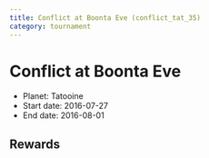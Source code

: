 ```yaml
---
title: Conflict at Boonta Eve (conflict_tat_35)
category: tournament
---
```

# Conflict at Boonta Eve

  * Planet: Tatooine
  * Start date: 2016-07-27
  * End date: 2016-08-01

## Rewards

